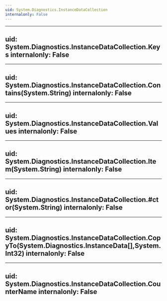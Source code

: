 ```yaml
---
uid: System.Diagnostics.InstanceDataCollection
internalonly: False
---
```


---
uid: System.Diagnostics.InstanceDataCollection.Keys
internalonly: False
---

---
uid: System.Diagnostics.InstanceDataCollection.Contains(System.String)
internalonly: False
---

---
uid: System.Diagnostics.InstanceDataCollection.Values
internalonly: False
---

---
uid: System.Diagnostics.InstanceDataCollection.Item(System.String)
internalonly: False
---

---
uid: System.Diagnostics.InstanceDataCollection.#ctor(System.String)
internalonly: False
---

---
uid: System.Diagnostics.InstanceDataCollection.CopyTo(System.Diagnostics.InstanceData[],System.Int32)
internalonly: False
---

---
uid: System.Diagnostics.InstanceDataCollection.CounterName
internalonly: False
---
